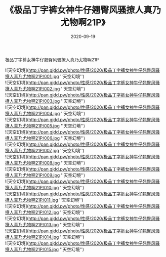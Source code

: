 ﻿---
layout: post
title:  《极品丁字裤女神牛仔翘臀风骚撩人真乃尤物啊21P》
date:   2020-09-19
img: http://pan.gjdd.pw/photo/性感/2020/极品丁字裤女神牛仔翘臀风骚撩人真乃尤物啊21P/000.jpg
categories: [美女, 性感, 泳衣]
---

极品丁字裤女神牛仔翘臀风骚撩人真乃尤物啊21P



![天空幻境](http://pan.gjdd.pw/photo/性感/2020/极品丁字裤女神牛仔翘臀风骚撩人真乃尤物啊21P/001.jpg ''天空幻境'') <br>
![天空幻境](http://pan.gjdd.pw/photo/性感/2020/极品丁字裤女神牛仔翘臀风骚撩人真乃尤物啊21P/002.jpg ''天空幻境'') <br>
![天空幻境](http://pan.gjdd.pw/photo/性感/2020/极品丁字裤女神牛仔翘臀风骚撩人真乃尤物啊21P/003.jpg ''天空幻境'') <br>
![天空幻境](http://pan.gjdd.pw/photo/性感/2020/极品丁字裤女神牛仔翘臀风骚撩人真乃尤物啊21P/004.jpg ''天空幻境'') <br>
![天空幻境](http://pan.gjdd.pw/photo/性感/2020/极品丁字裤女神牛仔翘臀风骚撩人真乃尤物啊21P/005.jpg ''天空幻境'') <br>
![天空幻境](http://pan.gjdd.pw/photo/性感/2020/极品丁字裤女神牛仔翘臀风骚撩人真乃尤物啊21P/006.jpg ''天空幻境'') <br>
![天空幻境](http://pan.gjdd.pw/photo/性感/2020/极品丁字裤女神牛仔翘臀风骚撩人真乃尤物啊21P/007.jpg ''天空幻境'') <br>
![天空幻境](http://pan.gjdd.pw/photo/性感/2020/极品丁字裤女神牛仔翘臀风骚撩人真乃尤物啊21P/008.jpg ''天空幻境'') <br>
![天空幻境](http://pan.gjdd.pw/photo/性感/2020/极品丁字裤女神牛仔翘臀风骚撩人真乃尤物啊21P/009.jpg ''天空幻境'') <br>
![天空幻境](http://pan.gjdd.pw/photo/性感/2020/极品丁字裤女神牛仔翘臀风骚撩人真乃尤物啊21P/010.jpg ''天空幻境'') <br>
![天空幻境](http://pan.gjdd.pw/photo/性感/2020/极品丁字裤女神牛仔翘臀风骚撩人真乃尤物啊21P/011.jpg ''天空幻境'') <br>
![天空幻境](http://pan.gjdd.pw/photo/性感/2020/极品丁字裤女神牛仔翘臀风骚撩人真乃尤物啊21P/012.jpg ''天空幻境'') <br>
![天空幻境](http://pan.gjdd.pw/photo/性感/2020/极品丁字裤女神牛仔翘臀风骚撩人真乃尤物啊21P/013.jpg ''天空幻境'') <br>
![天空幻境](http://pan.gjdd.pw/photo/性感/2020/极品丁字裤女神牛仔翘臀风骚撩人真乃尤物啊21P/014.jpg ''天空幻境'') <br>
![天空幻境](http://pan.gjdd.pw/photo/性感/2020/极品丁字裤女神牛仔翘臀风骚撩人真乃尤物啊21P/015.jpg ''天空幻境'') <br>